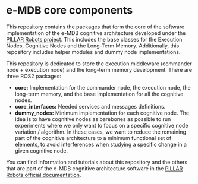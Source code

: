 # e-MDB core components

This repository contains the packages that form the core of the software implementation of the e-MDB cognitive architecture developed under the [PILLAR Robots project](https://pillar-robots.eu/). This includes the base classes for the Execution Nodes, Cognitive Nodes and the Long-Term Memory. Additionally, this repository includes helper modules and dummy node implementations. 

This repository is dedicated to store the execution middleware (commander node + execution node) and the long-term memory development. There are three ROS2 packages:

- **core:** Implementation for the commander node, the execution node, the long-term memory, and the base implementation for all the cognitive nodes. 
- **core_interfaces:** Needed services and messages definitions.
- **dummy_nodes:** Minimum implementation for each cognitive node. The idea is to have cognitive nodes as barebones as possible to run experiments where we only want to focus on a specific cognitive node variation / algorithm. In these cases, we want to reduce the remaining part of the cognitive architecture to a minimum functional set of elements, to avoid interferences when studying a specific change in a given cognitive node.

You can find information and tutorials about this repository and the others that are part of the e-MDB cognitive architecture software in the [PILLAR Robots official documentation](https://docs.pillar-robots.eu/en/latest/).